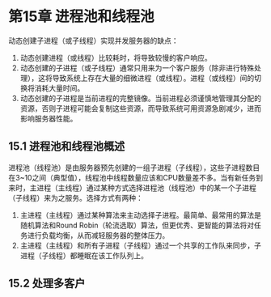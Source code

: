 # 第15章 进程池和线程池
动态创建子进程（或子线程）实现并发服务器的缺点：
1. 动态创建进程（或线程）比较耗时，将导致较慢的客户响应。
2. 动态创建的子进程（或子线程）通常只用来为一个客户服务（除非进行特殊处理），这将导致系统上存在大量的细微进程（或线程）。进程（或线程）间的切换将消耗大量时间。
3. 动态创建的子进程是当前进程的完整镜像。当前进程必须谨慎地管理其分配的资源，否则子进程可能会复制这些资源，而导致系统可用资源急剧减少，进而影响服务器性能。
## 15.1 进程池和线程池概述
进程池（线程池）是由服务器预先创建的一组子进程（子线程），这些子进程数目在3~10之间（典型值），线程池中线程数量应该和CPU数量差不多。当有新任务到来时，主进程（主线程）通过某种方式选择进程池（线程池）中的某一个子进程（子线程）来为之服务。选择方式有两种：
1. 主进程（主线程）通过某种算法来主动选择子进程。最简单、最常用的算法是随机算法和Round Robin（轮流选取）算法，但更优秀、更智能的算法将对任务进行负载均衡，从而减轻服务器的整体压力。
2. 主进程（主线程）和所有子进程（子线程）通过一个共享的工作队来同步，子进程（子线程）都睡眠在该工作队列上。
## 15.2 处理多客户


